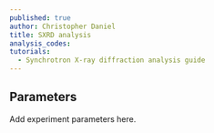 ```yaml
---
published: true
author: Christopher Daniel
title: SXRD analysis
analysis_codes:
tutorials:
  - Synchrotron X-ray diffraction analysis guide
---
```

## Parameters

Add experiment parameters here.
